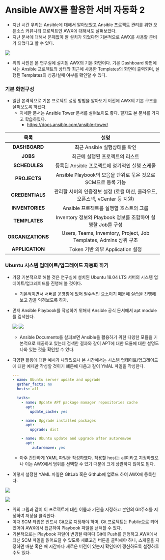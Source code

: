 # Ansible AWX를 활용한 서버 자동화 2 

* 지난 시간 우리는 Ansible에 대해서 알아보았고 Ansible 프로젝트 관리를 위한 오픈소스 커뮤니티 프로젝트인 AWX에 대해서도 살펴보았다.
* 지난 문서에 대해서 문제없이 잘 설치가 되었다면 기본적으로 AWX를 사용할 준비가 되었다고 할 수 있다.  



![](https://github.com/pandora0667/TILD/blob/master/screenshot/Ansible%20Server%20Automation-2/%EC%8A%A4%ED%81%AC%EB%A6%B0%EC%83%B7%202019-05-10%20%EC%98%A4%EC%A0%84%2011.00.35.png?raw=true)

* 위의 사진은 본 연구실에 설치된 AWX의 기본 화면이다. 기본 Dashboard 화면에서는 Ansible 프로젝트의 상태와 최근에 사용한 Templates의 화면이 출력되며, 실행된 Templates의 성공/실패 여부를 확인할 수 있다. 



### 기본 화면구성 

* 일단 본격적으로 기본 프로젝트 설정 방법을 알아보기 이전에 AWX의 기본 구조를 살펴보도록 하겠다. 
  * 자세한 문서는 Ansible Tower 문서를 살펴보아도 좋다. 필자도 본 문서를 가지고 학습하였다. 
    * https://docs.ansible.com/ansible-tower/

|       목록        |                             설명                             |
| :---------------: | :----------------------------------------------------------: |
|   **DASHBOARD**   |                 최근 Ansible 실행상태를 확인                 |
|     **JOBS**      |               최근에 실행된 프로젝트의 리스트                |
|   **SCHEDULES**   |        등록된 Ansible 프로젝트에 정기적인 실행 스케줄        |
|   **PROJECTS**    | Ansible Playbook의 모음을 단위로 묶은 것으로 SCM으로 등록 가능 |
|  **CREDENTIALS**  | 관리할 서버의 인증정보 설정 (로컬 머신, 클라우드, 오픈스택, vCenter 등 지원) |
|  **INVENTORIES**  |           Ansible 프로젝트를 실행할 호스트의 그룹            |
|   **TEMPLATES**   | Inventory 정보와 Playbook 정보를 조합하여 실행할 Job를 구성  |
| **ORGANIZATIONS** | Users, Teams, Invemtory, Project, Job Templates, Admins 상위 구조 |
|  **APPLICATION**  |               Token 기반 외부 Application 설정               |



### Ubuntu 시스템 업데이트/업그레이드 자동화 하기

* 가장 기본적으로 해볼 것은 연구실에 설치된 Ubuntu 18.04 LTS 서버의 시스템 업데이트/업그레이드를 진행해 볼 것이다. 
  * 기본적이면서 서버를 운영함에 있어 필수적인 요소이기 때문에 실습을 진행해 보고 감을 익혀보도록 하자. 

* 먼저 Ansible Playbook를 작성하기 위해서 Ansible 공식 문서에서 apt module를 검색한다. 

  ![](https://github.com/pandora0667/TILD/blob/master/screenshot/Ansible%20Server%20Automation-2/ansible_apt_module.png?raw=true)
  ![](https://github.com/pandora0667/TILD/blob/master/screenshot/Ansible%20Server%20Automation-2/ansible_apt_example.png?raw=true)

  * Ansible Documents를 살펴보면 Ansible을 활용하기 위한 다양한 모듈을 기본적으로 제공하고 있는데 검색한 결과와 같이 APT에 대한 모듈에 대한 설명도 나와 있는 것을 확인할 수 있다.

* 다양한 활용에 대한 예시가 나와있으나 본 시간에서는 시스템 업데이트/업그레이드에 대한 예제만 작성할 것이기 떄문에 다음과 같이 YMAL 파일을 작성한다. 

  ```yaml
  ---
  - name: Ubuntu server update and upgrade 
    gather_facts: no 
    hosts: all
  
    tasks:
      - name: Update APT package manager repositories cache
        apt: 
          update_cache: yes
  
      - name: Upgrade installed packages 
        apt:
          upgrade: dist
  
      - name: Ubuntu update and upgrade after autoremvoe
        apt:
           autoremove: yes
  ```

  * 아주 간단하게 YAML 파일을 작성하였다. 적용할 host는 all이라고 지정하였으나 이는 AWX에서 범위를 선택할 수 있기 때문에 크게 상관하지 않아도 된다. 

* 이렇게 설정한 YAML 파일은 GItLab 혹은 Github에 업로드 하여 AWX에 등록한다. 

![](https://github.com/pandora0667/TILD/blob/master/screenshot/Ansible%20Server%20Automation-2/%EC%8A%A4%ED%81%AC%EB%A6%B0%EC%83%B7%202019-05-10%20%EC%98%A4%EC%A0%84%2011.01.24.png?raw=true)

![](https://github.com/pandora0667/TILD/blob/master/screenshot/Ansible%20Server%20Automation-2/ansible_project.png?raw=true)

* 위의 그림과 같이 이 프로젝트에 대한 이름과 기관을 지정하고 본인의 Git주소를 지정하여 저장을 클릭한다. 
* 이때 SCM 타입은 반드시 Git으로 지정해야 하며, Git 프로젝트는 Public으로 되어 있어야 AWX에서 접근하여 Playbook 파일을 선택할 수 있다. 
* 기본적으로는 Playbook 파일이 변경될 때마다 Git에 Push를 진행하고 AWX에서 최신 SCM 파일을 읽어드릴 수 있도록 새로고침 버튼을 클릭해야 하나, 스케줄을 지정하면 매분 혹은 매 시간마다 새로운 버전이 있는지 확인아여 갱신하도록 설정하루 수도 있다. 





















































